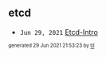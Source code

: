 ## etcd


* <code>Jun 29, 2021</code> [Etcd-Intro](2021-06-29T21-30-32-etcd-intro.md)

<sup><sub>generated 29 Jun 2021 21:53:23 by <a href='https://github.com/senorprogrammer/til'>til</a></sub></sup>
